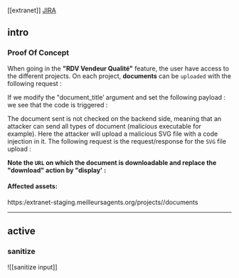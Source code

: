 [[extranet]]
[JIRA](https://avivgroup.atlassian.net/browse/LUNA-247)

## intro

### Proof Of Concept

When going in the **"RDV Vendeur Qualité"** feature, the user have access to the different projects. On each project, **documents** can be `uploaded` with the following request :

If we modify the "document_title’ argument and set the following payload : <script>alert('XSS intitle')</script> we see that the code is triggered :

The document sent is not checked on the backend side, meaning that an attacker can send all types of document (malicious executable for example). Here the attacker will upload a malicious SVG file with a code injection in it. The following request is the request/response for the `SVG` file upload :

**Note the `URL` on which the document is downloadable and replace the "download" action by "display' :**

#### Affected assets:
https:/extranet-staging.meilleursagents.org/projects/<ID>/documents

---
## active

### sanitize

![[sanitize input]]

